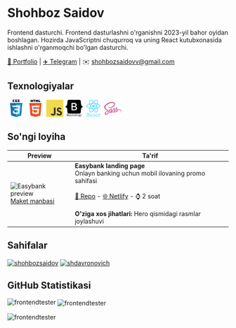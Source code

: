 # Shohboz Saidov

Frontend dasturchi. Frontend dasturlashni o'rganishni 2023-yil bahor oyidan boshlagan. Hozirda JavaScriptni chuqurroq va uning React kutubxonasida ishlashni o'rganmoqchi bo'lgan dasturchi.

[💼 Portfolio]() | [✈️ Telegram](https://t.me/ShohbozS) | ✉️ shohbozsaidovv@gmail.com

## Texnologiyalar

<p align="left">
  <a href="https://www.w3schools.com/css/" target="_blank" rel="noreferrer"><img src="https://raw.githubusercontent.com/devicons/devicon/master/icons/css3/css3-original-wordmark.svg" alt="css3" width="40" height="40"/></a>
  <a href="https://www.w3.org/html/" target="_blank" rel="noreferrer"><img src="https://raw.githubusercontent.com/devicons/devicon/master/icons/html5/html5-original-wordmark.svg" alt="html5" width="40" height="40"/></a>
  <a href="https://developer.mozilla.org/en-US/docs/Web/JavaScript" target="_blank" rel="noreferrer"><img src="https://raw.githubusercontent.com/devicons/devicon/master/icons/javascript/javascript-original.svg" alt="javascript" width="40" height="40"/></a>
  <a href="https://getbootstrap.com" target="_blank" rel="noreferrer"><img src="https://raw.githubusercontent.com/devicons/devicon/master/icons/bootstrap/bootstrap-plain-wordmark.svg" alt="bootstrap" width="40" height="40"/></a>
  <a href="https://reactjs.org/" target="_blank" rel="noreferrer"><img src="https://raw.githubusercontent.com/devicons/devicon/master/icons/react/react-original-wordmark.svg" alt="react" width="40" height="40"/></a>
  <a href="https://sass-lang.com" target="_blank" rel="noreferrer"><img src="https://raw.githubusercontent.com/devicons/devicon/master/icons/sass/sass-original.svg" alt="sass" width="40" height="40"/></a>
</p>

## So'ngi loyiha

| Preview | Ta'rif |
|---|---|
| <img src="https://res.cloudinary.com/dz209s6jk/image/upload/q_auto,w_700/Challenges/o4iyywkwjc31epcmsmyo.jpg" alt="Easybank preview" width="250"/><br>[Maket manbasi](https://www.frontendmentor.io/challenges/easybank-landing-page-WaUhkoDN) | **Easybank landing page** <br>Onlayn banking uchun mobil ilovaning promo sahifasi <br><br> <a href="https://github.com/saidovshohboz/easybank">🧾 Repo</a> - <a href="https://shs-easybank.netlify.app/" target="_blank">🌐 Netlify</a> - ⌚ 2 soat<br><br> **O'ziga xos jihatlari:** Hero qismidagi rasmlar joylashuvi |

## Sahifalar

<p align="left">
<a href="https://www.facebook.com/profile.php?id=61551812866993&mibextid=ZbWKwL" target="blank"><img align="center" src="https://raw.githubusercontent.com/rahuldkjain/github-profile-readme-generator/master/src/images/icons/Social/facebook.svg" alt="shohbozsaidov" height="30" width="40" /></a>
<a href=" https://www.instagram.com/invites/contact/?i=1n8ddu4hbfbca&utm_content=suegh2j" target="blank"><img align="center" src="https://raw.githubusercontent.com/rahuldkjain/github-profile-readme-generator/master/src/images/icons/Social/instagram.svg" alt="shdavronovich" height="30" width="40" /></a>
</p>

## GitHub Statistikasi
<p><img align="left" src="https://github-readme-stats.vercel.app/api/top-langs/?username=saidovshohboz" alt="frontendtester"></p>

<p>&nbsp;<img align="center" src="https://github-readme-stats.vercel.app/api?username=saidovshohboz&show_icons=true" alt="frontendtester"></p>

<p><img align="center" src="https://streak-stats.demolab.com/?user=saidovshohboz" alt="frontendtester"></p>

